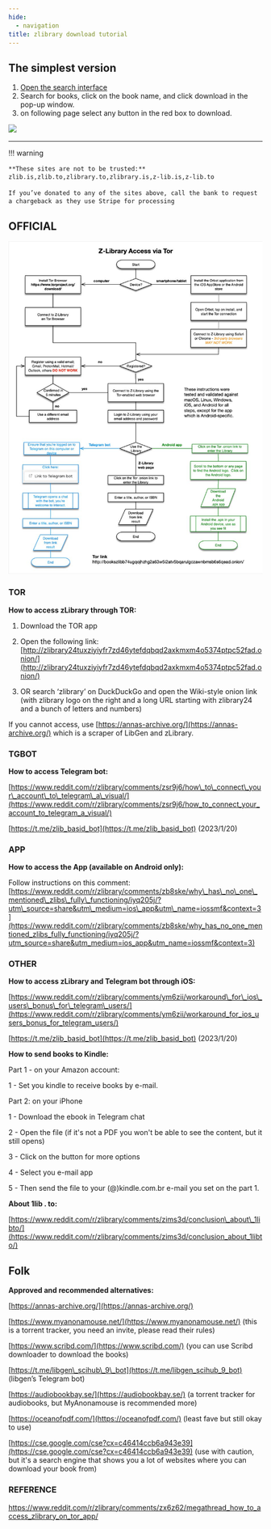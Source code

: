 ```yaml
---
hide:
  - navigation
title: zlibrary download tutorial
---
```


## The simplest version

1. [Open the search interface](https://search.zhelper.net/?[{%22name%22:%22zlib.app%22,%22url%22:%22https://api.zlib.app%22,%22type%22:%22full%22,%22sensitive%22:false,%22detail%22:false,%22download%22:%22https://d.zlib.app/download/%22}])
2. Search for books, click on the book name, and click download in the pop-up window.
3. on following page select any button in the red box to download.


![](/pics/zlibapp.png) 


-------------------------------------------

!!! warning

    **These sites are not to be trusted:** zlib.is,zlib.to,zlibrary.to,zlibrary.is,z-lib.is,z-lib.to

    If you’ve donated to any of the sites above, call the bank to request a chargeback as they use Stripe for processing


##  OFFICIAL

![](./tor.png) 

### TOR

**How to access zLibrary through TOR:**

1. Download the TOR app
    
2. Open the following link: [http://zlibrary24tuxziyiyfr7zd46ytefdqbqd2axkmxm4o5374ptpc52fad.onion/](http://zlibrary24tuxziyiyfr7zd46ytefdqbqd2axkmxm4o5374ptpc52fad.onion/)
    
3. OR search ‘zlibrary’ on DuckDuckGo and open the Wiki-style onion link (with zlibrary logo on the right and a long URL starting with zlibrary24 and a bunch of letters and numbers)
    

If you cannot access, use [https://annas-archive.org/](https://annas-archive.org/) which is a scraper of LibGen and zLibrary.


### TGBOT

**How to access Telegram bot:**

[https://www.reddit.com/r/zlibrary/comments/zsr9j6/how\_to\_connect\_your\_account\_to\_telegram\_a\_visual/](https://www.reddit.com/r/zlibrary/comments/zsr9j6/how_to_connect_your_account_to_telegram_a_visual/)

[https://t.me/zlib_basid_bot](https://t.me/zlib_basid_bot) (2023/1/20)



### APP

**How to access the App (available on Android only):**

Follow instructions on this comment: [https://www.reddit.com/r/zlibrary/comments/zb8ske/why\_has\_no\_one\_mentioned\_zlibs\_fully\_functioning/iyq205j/?utm\_source=share&utm\_medium=ios\_app&utm\_name=iossmf&context=3](https://www.reddit.com/r/zlibrary/comments/zb8ske/why_has_no_one_mentioned_zlibs_fully_functioning/iyq205j/?utm_source=share&utm_medium=ios_app&utm_name=iossmf&context=3)


### OTHER



**How to access zLibrary and Telegram bot through iOS:**

[https://www.reddit.com/r/zlibrary/comments/ym6zii/workaround\_for\_ios\_users\_bonus\_for\_telegram\_users/](https://www.reddit.com/r/zlibrary/comments/ym6zii/workaround_for_ios_users_bonus_for_telegram_users/)

[https://t.me/zlib_basid_bot](https://t.me/zlib_basid_bot) (2023/1/20)


**How to send books to Kindle:**

Part 1 - on your Amazon account:

1 - Set you kindle to receive books by e-mail.

Part 2: on your iPhone

1 - Download the ebook in Telegram chat

2 - Open the file (if it's not a PDF you won't be able to see the content, but it still opens)

3 - Click on the button for more options

4 - Select you e-mail app

5 - Then send the file to your (@)kindle.com.br e-mail you set on the part 1.

**About 1lib . to:**

[https://www.reddit.com/r/zlibrary/comments/zims3d/conclusion\_about\_1libto/](https://www.reddit.com/r/zlibrary/comments/zims3d/conclusion_about_1libto/)

  
## Folk


**Approved and recommended alternatives:**

[https://annas-archive.org/](https://annas-archive.org/)

[https://www.myanonamouse.net/](https://www.myanonamouse.net/) (this is a torrent tracker, you need an invite, please read their rules)

[https://www.scribd.com/](https://www.scribd.com/) (you can use Scribd downloader to download the books)

[https://t.me/libgen\_scihub\_9\_bot](https://t.me/libgen_scihub_9_bot) (libgen’s Telegram bot)

[https://audiobookbay.se/](https://audiobookbay.se/) (a torrent tracker for audiobooks, but MyAnonamouse is recommended more)

[https://oceanofpdf.com/](https://oceanofpdf.com/) (least fave but still okay to use)

[https://cse.google.com/cse?cx=c46414ccb6a943e39](https://cse.google.com/cse?cx=c46414ccb6a943e39) (use with caution, but it's a search engine that shows you a lot of websites where you can download your book from)

### REFERENCE

https://www.reddit.com/r/zlibrary/comments/zx6z62/megathread_how_to_access_zlibrary_on_tor_app/

